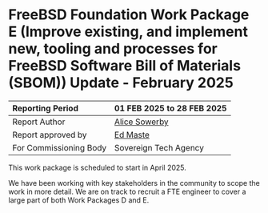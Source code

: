 # FreeBSD Foundation Work Package E (Improve existing, and implement new, tooling and processes for FreeBSD Software Bill of Materials (SBOM)) Update \- February 2025

| Reporting Period | 01 FEB 2025 to 28 FEB 2025 |
| :---- | :---- |
| Report Author | [Alice Sowerby](mailto:alice@freebsdfoundation.org) |
| Report approved by | [Ed Maste](mailto:emaste@freebsdfoundation.org) |
| For Commissioning Body | Sovereign Tech Agency |

This work package is scheduled to start in April 2025\.

We have been working with key stakeholders in the community to scope the work in more detail. We are on track to recruit a FTE engineer to cover a large part of both Work Packages D and E.  